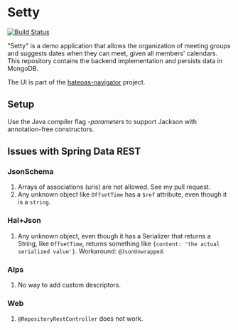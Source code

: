 # Setty
[![Build Status](https://travis-ci.org/huberchrigu/setty-mongo.svg?branch=master)](https://travis-ci.org/huberchrigu/setty-mongo)

"Setty" is a demo application that allows the organization of meeting groups and suggests dates when they
can meet, given all members' calendars.
This repository contains the backend implementation and persists data in MongoDB.

The UI is part of the [hateoas-navigator](https://github.com/huberchrigu/hateoas-navigator) project.

## Setup
Use the Java compiler flag _-parameters_ to support Jackson with annotation-free constructors.

## Issues with Spring Data REST

### JsonSchema

1. Arrays of associations (uris) are not allowed. See my pull request.
2. Any unknown object like `OffsetTime` has a `$ref` attribute, even though it is a `string`.

### Hal+Json

1. Any unknown object, even though it has a Serializer that returns a String, like `OffsetTime`,
   returns something like `{content: 'the actual serialized value'}`. Workaround: `@JsonUnwrapped`.

### Alps
1. No way to add custom descriptors.

### Web

1. `@RepositoryRestController` does not work.